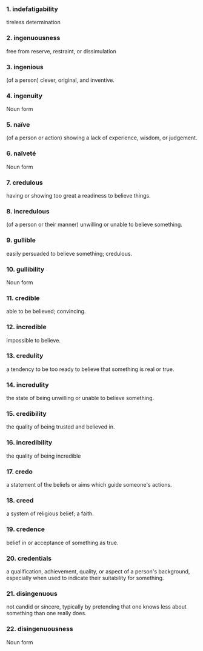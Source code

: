 ### 1. indefatigability

tireless determination

### 2. ingenuousness

free from reserve, restraint, or dissimulation

### 3. ingenious

(of a person) clever, original, and inventive.

### 4. ingenuity

Noun form

### 5. naïve

(of a person or action) showing a lack of experience, wisdom, or judgement.

### 6. naïveté

Noun form

### 7. credulous

having or showing too great a readiness to believe things.

### 8. incredulous

(of a person or their manner) unwilling or unable to believe something.

### 9. gullible

easily persuaded to believe something; credulous.

### 10. gullibility

Noun form

### 11. credible

able to be believed; convincing.

### 12. incredible

impossible to believe.

### 13. credulity

a tendency to be too ready to believe that something is real or true.

### 14. incredulity

the state of being unwilling or unable to believe something.

### 15. credibility

the quality of being trusted and believed in.

### 16. incredibility

the quality of being incredible

### 17. credo

a statement of the beliefs or aims which guide someone's actions.

### 18. creed

a system of religious belief; a faith.

### 19. credence

belief in or acceptance of something as true.

### 20. credentials

a qualification, achievement, quality, or aspect of a person's background, especially when used to indicate their suitability for something.

### 21. disingenuous

not candid or sincere, typically by pretending that one knows less about something than one really does.

### 22. disingenuousness

Noun form

